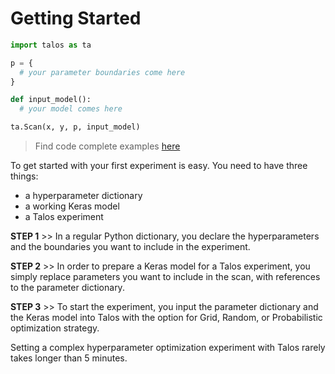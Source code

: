 # Getting Started

```python
import talos as ta

p = {
  # your parameter boundaries come here
}

def input_model():
  # your model comes here

ta.Scan(x, y, p, input_model)
```

> Find code complete examples [here](#)

To get started with your first experiment is easy. You need to have three things:

- a hyperparameter dictionary
- a working Keras model
- a Talos experiment

**STEP 1** >> In a regular Python dictionary, you declare the hyperparameters and the boundaries you want to include in the experiment.

**STEP 2** >> In order to prepare a Keras model for a Talos experiment, you simply replace parameters you want to include in the scan, with references to the parameter dictionary.

**STEP 3** >> To start the experiment, you input the parameter dictionary and the Keras model into Talos with the option for Grid, Random, or Probabilistic optimization strategy.

<aside class="notice">
Setting a complex hyperparameter optimization experiment with Talos rarely takes longer than 5 minutes.
</aside>

